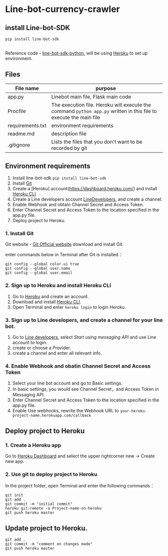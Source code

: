 
# Line-bot-currency-crawler

## install Line-bot-SDK
```
pip install line-bot-sdk
```

## 
Reference code - [line-bot-sdk-python](https://github.com/line/line-bot-sdk-python), will be using [Heroku](https://www.heroku.com/) to set up environment.

## Files

|File name|purpose|
|-|-|
|app.py|Linebot main file, Flask main code|
|Procfile|The execution file. Heroku will execute the command `python app.py` written in this file to execute the main file|
|requirements.txt|environment requirements|
|readme.md|description file|
|.gitignore|Lists the files that you don't want to be recorded by git|

## Environment requirements

1. Install line-bot-sdk `pip install line-bot-sdk`
2. Install [Git](https://git-scm.com/)
3. Create a [Heroku] account(https://dashboard.heroku.com/) and install [Heroku CLI](https://devcenter.heroku.com/articles/heroku-cli)
4. Create a Line developers account [LineDevelopers](https://developers.line.me/en/), and create a channel.
5. Enable Webhook and obtain Channel Secret and Access Token.
6. Enter Channel Secret and Access Token to the location specified in the app.py file.
7. Deploy project to Heroku.

### 1. Install Git

Git website - [Git Official website](https://git-scm.com/) download and install Git.

enter commands below in Terminal after Git is installed：
```
git config --global color.ui true
git config --global user.name 
git config --global user.email 
```

### 2. Sign up to Heroku and install Heroku CLI

1. Go to [Heroku](https://dashboard.heroku.com/) and create an account.
2. Download and install [Heroku CLI](https://devcenter.heroku.com/articles/heroku-cli).
3. Open Terminal and enter `heroku login` to login Heroku.

### 3. Sign up to Line developers, and create a channel for your line bot.

1. Go to [Line developers](https://developers.line.me/en/), select *Start using messaging API* and use Line account to login.
2. create or choose a Provider.
3. create a channel and enter all relevant info.

### 4. Enable Webhook and obatin Channel Secret and Access Token
1. Select your line bot account and go to Basic settings.
2. In basic settings, you would see Channel Secret，and Access Token in Messaging API.
3. Enter Channel Secret and Access Token to the location specified in the app.py file.
4. Enable Use webhooks, rewrite the Webhook URL to `your-heroku-project-name.herokuapp.com/callback`

## Deploy project to Heroku

### 1. Create a Heroku app

Go to [Heroku Dashboard](https://dashboard.heroku.com/apps) and select the upper rightcorner new -> Create new app.

### 2. Use git to deploy project to Heroku

In the project folder, open Terminal and enter the following commands：

```
git init
git add .
git commit -m "initial commit"
heroku git:remote -a Project-name-on-heroku
git push heroku master
```

## Update project to Heroku.

```
git add .
git commit -m "comment on changes made"
git push heroku master
```
